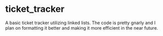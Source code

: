 # ticket_tracker
A basic ticket tracker utilizing linked lists. The code is pretty gnarly and I plan on formatting it better and making it more efficient in the near future.
